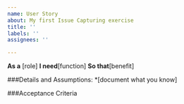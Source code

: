 ```yaml
---
name: User Story
about: My first Issue Capturing exercise
title: ''
labels: ''
assignees: ''

---
```


**As a** [role]
**I need**[function]
**So that**[benefit]

###Details and Assumptions:
*[document what you know]

###Acceptance Criteria
